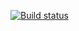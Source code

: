 [![Build status](https://ci.appveyor.com/api/projects/status/11721812783hmd80?svg=true)](https://ci.appveyor.com/project/Klimenko-E/autotesting-1-2-api-ci)
